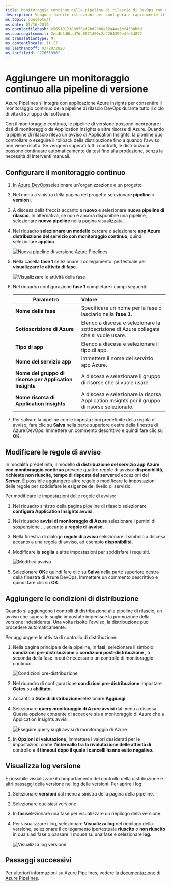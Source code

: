 ```yaml
---
title: Monitoraggio continuo della pipeline di rilascio di DevOps con Azure Pipelines e applicazione Azure Insights | Microsoft Docs
description: Vengono fornite istruzioni per configurare rapidamente il monitoraggio continuo con Application Insights
ms.topic: conceptual
ms.date: 07/16/2019
ms.openlocfilehash: e565101218b975ef2bd29b8a32a4aa1bf4300b6d
ms.sourcegitcommit: 2ec4b3d0bad7dc0071400c2a2264399e4fe34897
ms.translationtype: MT
ms.contentlocale: it-IT
ms.lasthandoff: 03/28/2020
ms.locfileid: "77655396"
---
```

# <a name="add-continuous-monitoring-to-your-release-pipeline"></a>Aggiungere un monitoraggio continuo alla pipeline di versione

Azure Pipelines si integra con applicazione Azure Insights per consentire il monitoraggio continuo della pipeline di rilascio DevOps durante tutto il ciclo di vita di sviluppo del software. 

Con il monitoraggio continuo, le pipeline di versione possono incorporare i dati di monitoraggio da Application Insights e altre risorse di Azure. Quando la pipeline di rilascio rileva un avviso di Application Insights, la pipeline può controllare o eseguire il rollback della distribuzione fino a quando l'avviso non viene risolto. Se vengono superati tutti i controlli, le distribuzioni possono continuare automaticamente da test fino alla produzione, senza la necessità di interventi manuali. 

## <a name="configure-continuous-monitoring"></a>Configurare il monitoraggio continuo

1. In [Azure DevOps](https://dev.azure.com)selezionare un'organizzazione e un progetto.
   
1. Nel menu a sinistra della pagina del progetto selezionare **pipeline** > **versioni**. 
   
1. A discesa della freccia accanto a **nuovo** e selezionare **nuova pipeline di rilascio**. In alternativa, se non è ancora disponibile una pipeline, selezionare **nuova pipeline** nella pagina visualizzata.
   
1. Nel riquadro **selezionare un modello** cercare e selezionare **app Azure distribuzione del servizio con monitoraggio continuo**, quindi selezionare **applica**. 

   ![Nuova pipeline di versione Azure Pipelines](media/continuous-monitoring/001.png)

1. Nella casella **fase 1** selezionare il collegamento ipertestuale per **visualizzare le attività di fase.**

   ![Visualizzare le attività della fase](media/continuous-monitoring/002.png)

1. Nel riquadro configurazione **fase 1** completare i campi seguenti: 

    | Parametro        | Valore |
   | ------------- |:-----|
   | **Nome della fase**      | Specificare un nome per la fase o lasciarlo nella **fase 1**. |
   | **Sottoscrizione di Azure** | Elenco a discesa e selezionare la sottoscrizione di Azure collegata che si vuole usare.|
   | **Tipo di app** | Elenco a discesa e selezionare il tipo di app. |
   | **Nome del servizio app** | Immettere il nome del servizio app Azure. |
   | **Nome del gruppo di risorse per Application Insights**    | A discesa e selezionare il gruppo di risorse che si vuole usare. |
   | **Nome risorsa di Application Insights** | A discesa e selezionare la risorsa Application Insights per il gruppo di risorse selezionato.

1. Per salvare la pipeline con le impostazioni predefinite della regola di avviso, fare clic su **Salva** nella parte superiore destra della finestra di Azure DevOps. Immettere un commento descrittivo e quindi fare clic su **OK**.

## <a name="modify-alert-rules"></a>Modificare le regole di avviso

In modalità predefinita, il modello **di distribuzione del servizio app Azure con monitoraggio continuo** prevede quattro regole di avviso: **disponibilità**, **richieste non riuscite**, **tempo di risposta del server**ed eccezioni del **Server**. È possibile aggiungere altre regole o modificare le impostazioni delle regole per soddisfare le esigenze del livello di servizio. 

Per modificare le impostazioni delle regole di avviso:

1. Nel riquadro sinistro della pagina pipeline di rilascio selezionare **configura Application Insights avvisi**.

1. Nel riquadro **avvisi di monitoraggio di Azure** selezionare i puntini di sospensione **...** accanto a **regole di avviso**.
   
1. Nella finestra di dialogo **regole di avviso** selezionare il simbolo a discesa accanto a una regola di avviso, ad esempio **disponibilità**. 
   
1. Modificare la **soglia** e altre impostazioni per soddisfare i requisiti.
   
   ![Modifica avviso](media/continuous-monitoring/003.png)
   
1. Selezionare **OK**e quindi fare clic su **Salva** nella parte superiore destra della finestra di Azure DevOps. Immettere un commento descrittivo e quindi fare clic su **OK**.

## <a name="add-deployment-conditions"></a>Aggiungere le condizioni di distribuzione

Quando si aggiungono i controlli di distribuzione alla pipeline di rilascio, un avviso che supera le soglie impostate impedisce la promozione della versione indesiderata. Una volta risolto l'avviso, la distribuzione può procedere automaticamente.

Per aggiungere le attività di controllo di distribuzione:

1. Nella pagina principale della pipeline, in **fasi**, selezionare il simbolo **condizioni pre-distribuzione** o **condizioni post-distribuzione** , a seconda della fase in cui è necessario un controllo di monitoraggio continuo.
   
   ![Condizioni pre-distribuzione](media/continuous-monitoring/004.png)
   
1. Nel riquadro di configurazione **condizioni pre-distribuzione** impostare **Gates** su **abilitato**.
   
1. Accanto a **Gate di distribuzione**selezionare **Aggiungi**.
   
1. Selezionare **query monitoraggio di Azure avvisi** dal menu a discesa. Questa opzione consente di accedere sia a monitoraggio di Azure che a Application Insights avvisi.
   
   ![Eseguire query sugli avvisi di monitoraggio di Azure](media/continuous-monitoring/005.png)
   
1. In **Opzioni di valutazione**, immettere i valori desiderati per le impostazioni come **l'intervallo tra la rivalutazione delle attività di** controllo e **il timeout dopo il quale i cancelli hanno esito negativo**. 

## <a name="view-release-logs"></a>Visualizza log versione

È possibile visualizzare il comportamento del controllo della distribuzione e altri passaggi della versione nei log delle versioni. Per aprire i log:

1. Selezionare **versioni** dal menu a sinistra della pagina della pipeline. 
   
1. Selezionare qualsiasi versione. 
   
1. In **fasi**selezionare una fase per visualizzare un riepilogo della versione. 
   
1. Per visualizzare i log, selezionare **Visualizza log** nel riepilogo della versione, selezionare il collegamento ipertestuale **riuscito** o **non riuscito** in qualsiasi fase o passare il mouse su una fase e selezionare **log**. 
   
   ![Visualizza log versione](media/continuous-monitoring/006.png)

## <a name="next-steps"></a>Passaggi successivi

Per ulteriori informazioni su Azure Pipelines, vedere la [documentazione di Azure Pipelines](https://docs.microsoft.com/azure/devops/pipelines).
